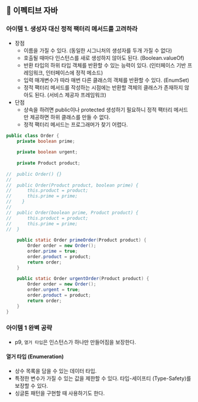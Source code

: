 ## :pushpin: 이펙티브 자바

### 아이템 1. 생성자 대신 정적 팩터리 메서드를 고려하라
- 장점
  - 이름을 가질 수 있다. (동일한 시그니처의 생성자를 두개 가질 수 없다)
  - 호출될 때마다 인스턴스를 새로 생성하지 않아도 된다. (Boolean.valueOf)
  - 반환 타입의 하위 타입 객체를 반환할 수 있는 능력이 있다. (인터페이스 기반 프레임워크, 인터페이스에 정적 메소드)
  - 입력 매개변수가 따라 매번 다른 클래스의 객체를 반환할 수 있다. (EnumSet)
  - 정적 팩터리 메서드를 작성하는 시점에는 반환할 객체의 클래스가 존재하지 않아도 된다. (서비스 제공자 프레임워크)
- 단점
  - 상속을 하려면 public이나 protected 생성하기 필요하니 정적 팩터리 메서드만 제공하면 하위 클래스를 만들 수 없다.
  - 정적 팩터리 메서드는 프로그래머가 찾기 어렵다.
  

```java
public class Order {
	private boolean prime;
	
	private boolean urgent;
	
	private Product product;
	
//	public Order() {}
//	
//	public Order(Product product, boolean prime) {
//		this.product = product;
//		this.prime = prime;
//    }
//
//	public Order(boolean prime, Product product) {
//		this.product = product;
//		this.prime = prime;
//	}
    
    public static Order primeOrder(Product product) {
		Order order = new Order();
		order.prime = true;
		order.product = product;
		return order;
    }
	
	public static Order urgentOrder(Product product) {
		Order order = new Order();
		order.urgent = true;
		order.product = product;
		return order;
    }
} 
```

### 아이템 1 완벽 공략
- p9, `열거 타입`은 인스턴스가 하나만 만들어짐을 보장한다.

#### 열거 타입 (Enumeration)
- 상수 목록을 담을 수 있는 데이터 타입.
- 특정한 변수가 가질 수 있는 값을 제한할 수 있다. 타입-세이프티 (Type-Safety)를 보장할 수 있다.
- 싱글톤 패턴을 구현할 때 사용하기도 한다. 